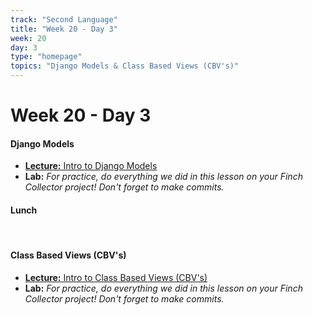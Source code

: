 ```yaml
---
track: "Second Language"
title: "Week 20 - Day 3"
week: 20
day: 3
type: "homepage"
topics: "Django Models & Class Based Views (CBV's)"
---
```


# Week 20 - Day 3

#### Django Models

- [**Lecture:** Intro to Django Models](/second-language/week-20/day-3/lecture-materials/intro-to-django-models/)
- **Lab:**
  _For practice, do everything we did in this lesson on your Finch Collector project!_
  _Don't forget to make commits._
  <br>

#### Lunch

<br>

#### Class Based Views (CBV's)

- [**Lecture:** Intro to Class Based Views (CBV's)](/second-language/week-20/day-3/lecture-materials/intro-to-class-based-views/)
- **Lab:**
  _For practice, do everything we did in this lesson on your Finch Collector project!_
  _Don't forget to make commits._
